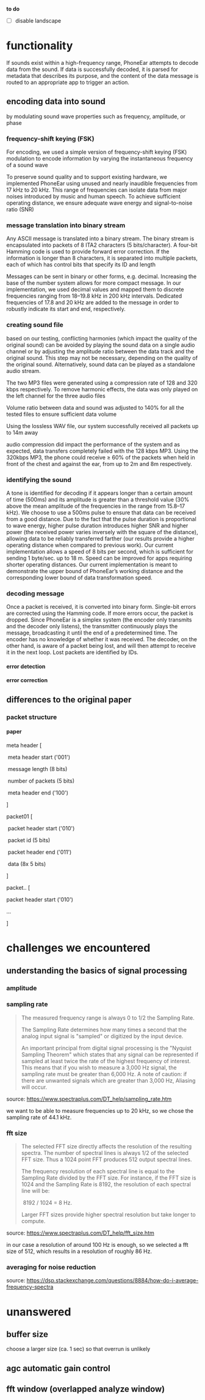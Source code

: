 **to do**

- [ ] disable landscape

# functionality

If sounds exist within a high-frequency range, PhoneEar attempts to decode data from the sound. If data is successfully decoded, it is parsed for metadata that describes its purpose, and the content of the data message is routed to an appropriate app to trigger an action.

## encoding data into sound

by modulating sound wave properties such as frequency, amplitude, or phase

### frequency-shift keying (FSK)

For encoding, we used a simple version of frequency-shift keying (FSK) modulation to encode information by varying the instantaneous frequency of a sound wave

To preserve sound quality and to support existing hardware, we implemented PhoneEar using unused and nearly inaudible frequencies from 17 kHz to 20 kHz. This range of frequencies can isolate data from major noises introduced by music and human speech. To achieve sufficient operating distance, we ensure adequate wave energy and signal-to-noise ratio (SNR)

### message translation into binary stream

Any ASCII message is translated into a binary stream. The binary stream is encapsulated into packets of 8 ITA2 characters (5 bits/character). A four-bit Hamming code is used to provide forward error correction. If the information is longer than 8 characters, it is separated into multiple packets, each of which has control bits that specify its ID and length

Messages can be sent in binary or other forms, e.g. decimal. Increasing the base of the number system allows for more compact message. In our implementation, we used decimal values and mapped them to discrete frequencies ranging from 18–19.8 kHz in 200 kHz intervals. Dedicated frequencies of 17.8 and 20 kHz are added to the message in order to robustly indicate its start and end, respectively.

### creating sound file

based on our testing, conflicting harmonies (which impact the quality of the original sound) can be avoided by playing the sound data on a single audio channel or by adjusting the amplitude ratio between the data track and the original sound. This step may not be necessary, depending on the quality of the original sound. Alternatively, sound data can be played as a standalone audio stream.

The two MP3 files were generated using a compression rate of 128 and 320 kbps respectively. To remove harmonic effects, the data was only played on the left channel for the three audio files

Volume ratio between data and sound was adjusted to 140% for all the tested files to ensure sufficient data volume

Using the lossless WAV file, our system successfully received all packets up to 14m away

audio compression did impact the performance of the system and as expected, data transfers completely failed with the 128 kbps MP3. Using the 320kbps MP3, the phone could receive ≥ 60% of the packets when held in front of the chest and against the ear, from up to 2m and 8m respectively.

### identifying the sound

A tone is identified for decoding if it appears longer than a certain amount of time (500ms) and its amplitude is greater than a threshold value (30% above the mean amplitude of the frequencies in the range from 15.8–17 kHz). We choose to use a 500ms pulse to ensure that data can be received from a good distance. Due to the fact that the pulse duration is proportional to wave energy, higher pulse duration introduces higher SNR and higher power (the received power varies inversely with the square of the distance), allowing data to be reliably transferred farther (our results provide a higher operating distance when compared to previous work). Our current implementation allows a speed of 8 bits per second, which is sufficient for sending 1 byte/sec. up to 18 m. Speed can be improved for apps requiring shorter operating distances. Our current implementation is meant to demonstrate the upper bound of PhoneEar’s working distance and the corresponding lower bound of data transformation speed.

### decoding message

Once a packet is received, it is converted into binary form. Single-bit errors are corrected using the Hamming code. If more errors occur, the packet is dropped. Since PhoneEar is a simplex system (the encoder only transmits and the decoder only listens), the transmitter continuously plays the message, broadcasting it until the end of a predetermined time. The encoder has no knowledge of whether it was received. The decoder, on the other hand, is aware of a packet being lost, and will then attempt to receive it in the next loop. Lost packets are identified by IDs.

#### error detection

#### error correction





## differences to the original paper

### packet structure

#### paper

meta header [

​	meta header start ('001')

​	message length (8 bits)

​	number of packets (5 bits)

​	meta header end ('100')

]

packet01 [

​	packet header start ('010')

​	packet id (5 bits)

​	packet header end ('011')

​	data (8x 5 bits)

]

packet.. [

packet header start ('010')

...

]

# challenges we encountered

## understanding the basics of signal processing

### amplitude



### sampling rate

> The measured frequency range is always 0 to 1/2 the Sampling Rate.
>
> The Sampling Rate determines how many times a second that the analog input signal is "sampled" or digitized by the input device.
>
> An important principal from digital signal processing is the "Nyquist Sampling Theorem" which states that any signal can be represented if sampled at least twice the rate of the highest frequency of interest.  This means that if you wish to measure a 3,000 Hz signal, the sampling rate must be greater than 6,000 Hz.  A note of caution: if there are unwanted signals which are greater than 3,000 Hz, Aliasing will occur.

source: https://www.spectraplus.com/DT_help/sampling_rate.htm

we want to be able to measure frequencies up to 20 kHz, so we chose the sampling rate of 44.1 kHz.

### fft size

> The selected FFT size directly affects the resolution of the resulting spectra. The number of spectral lines is always 1/2 of the selected FFT size. Thus a 1024 point FFT produces 512 output spectral lines.
>
> The frequency resolution of each spectral line is equal to the Sampling Rate divided by the FFT size.  For instance, if the FFT size is 1024 and the Sampling Rate is 8192, the resolution of each spectral line will be:
>
> ​    8192 / 1024 = 8 Hz.
>
> Larger FFT sizes provide higher spectral resolution but take longer to compute.

source: https://www.spectraplus.com/DT_help/fft_size.htm

in our case a resolution of around 100 Hz is enough, so we selected a fft size of 512, which results in a resolution of roughly 86 Hz.

### averaging for noise reduction

source: https://dsp.stackexchange.com/questions/8884/how-do-i-average-frequency-spectra



# unanswered

## buffer size

choose a larger size (ca. 1 sec) so that overrun is unlikely

## agc automatic gain control



## fft window (overlapped analyze window)